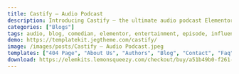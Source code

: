 ```yaml
---
title: Castify – Audio Podcast
description: Introducing Castify – the ultimate audio podcast Elementor template kit. Experience effortless design with our comprehensive package. Professionally curated, this kit offers customizable templates to establish your podcast's online presence seamlessly. Showcase episodes, highlight guests, and captivate your audience interactively. Castify unlocks limitless design potential, utilizing Elementor's user-friendly interface. Elevate your podcast's website with Castify, where modern design meets intuitive functionality. Embark on a journey of creativity and professionalism - secure your Castify template kit now.
categories: ["Blogs"]
tags: audio, blog, comedian, elementor, entertainment, episode, influencers, multimedia, music, player, podcast, radio, series, storyteller, video podcast
demo: https://templatekit.jegtheme.com/castify/
image: /images/posts/Castify – Audio Podcast.jpeg
templates: ["404 Page", "About Us", "Authors", "Blog", "Contact", "Faq", "Footer", "Global", "Header", "Home", "Metform Contact", "Offcanvas", "Podcast", "Pricing", "Single Blog", "Sponsors"]
download: https://elemkits.lemonsqueezy.com/checkout/buy/a51b49b0-f261-4344-8a71-90b9b29a082f
---
```

